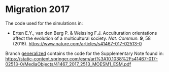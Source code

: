 # Migration 2017

The code used for the simulations in:
* Erten E.Y., van den Berg P. & Weissing F.J. Acculturation orientations affect the evolution of a multicultural society. *Nat. Commun.* **9**, 58 (2018).
https://www.nature.com/articles/s41467-017-02513-0

Branch [generalized](https://github.com/yagmurerten/migration2017/tree/generalized) contains the code for the Supplementary Note found in:
https://static-content.springer.com/esm/art%3A10.1038%2Fs41467-017-02513-0/MediaObjects/41467_2017_2513_MOESM1_ESM.pdf